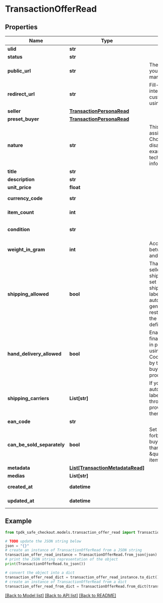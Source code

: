 # TransactionOfferRead



## Properties

Name | Type | Description | Notes
------------ | ------------- | ------------- | -------------
**ulid** | **str** |  | 
**status** | **str** |  | 
**public_url** | **str** | The public URL for your Ad/Offer on your marketplace. | [optional] 
**redirect_url** | **str** | Fill-in that field IF you intend to redirect your customer instead of using a WebView. | [optional] 
**seller** | [**TransactionPersonaRead**](TransactionPersonaRead.md) |  | 
**preset_buyer** | [**TransactionPersonaRead**](TransactionPersonaRead.md) |  | [optional] 
**nature** | **str** | This WILL affect the assigned workflow. Choosing service will disable delivery for example. Refer to our technical hub for more information. | [default to 'physical_item']
**title** | **str** |  | [optional] 
**description** | **str** |  | [optional] 
**unit_price** | **float** |  | [optional] 
**currency_code** | **str** |  | [default to 'EUR']
**item_count** | **int** |  | [optional] [default to 1]
**condition** | **str** |  | [optional] [default to 'USED']
**weight_in_gram** | **int** | Accepted values between 500g (0.5kg) and 10,000g (10kg). | 
**shipping_allowed** | **bool** | That toggle allows the seller to propose shipping for its item. If set in conjunction of shippingCarrier, the label will be automatically generated. Also, it will restrict the carrier to the limited subset defined. | 
**hand_delivery_allowed** | **bool** | Enable both parties to finalize the transaction in person rather than using delivery. A QR Code must be scanned by the seller once the buyer claims the product. | [default to True]
**shipping_carriers** | **List[str]** | If you wish to enable automated shipping label generation through a specific provider, specify it there. | [optional] 
**ean_code** | **str** |  | [optional] 
**can_be_sold_separately** | **bool** | Set this flag to false to forbid a potential buyer to acquire less than \&quot;itemCount\&quot; item(s) | [default to True]
**metadata** | [**List[TransactionMetadataRead]**](TransactionMetadataRead.md) |  | [optional] 
**medias** | **List[str]** |  | 
**created_at** | **datetime** |  | [optional] [readonly] 
**updated_at** | **datetime** |  | [optional] [readonly] 

## Example

```python
from tpdk_safe_checkout.models.transaction_offer_read import TransactionOfferRead

# TODO update the JSON string below
json = "{}"
# create an instance of TransactionOfferRead from a JSON string
transaction_offer_read_instance = TransactionOfferRead.from_json(json)
# print the JSON string representation of the object
print(TransactionOfferRead.to_json())

# convert the object into a dict
transaction_offer_read_dict = transaction_offer_read_instance.to_dict()
# create an instance of TransactionOfferRead from a dict
transaction_offer_read_from_dict = TransactionOfferRead.from_dict(transaction_offer_read_dict)
```
[[Back to Model list]](../README.md#documentation-for-models) [[Back to API list]](../README.md#documentation-for-api-endpoints) [[Back to README]](../README.md)


